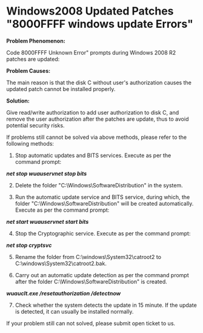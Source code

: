 # Windows2008 Updated Patches "8000FFFF windows update Errors"
**Problem Phenomenon:**

Code 8000FFFF Unknown Error" prompts during Windows 2008 R2 patches are updated:


**Problem Causes:**

The main reason is that the disk C without user's authorization causes the updated patch cannot be installed properly.

**Solution:**

Give read/write authorization to add user authorization to disk C, and remove the user authorization after the patches are update, thus to avoid potential security risks.

If problems still cannot be solved via above methods, please refer to the following methods:

1. Stop automatic updates and BITS services. Execute as per the command prompt:

***net stop wuauservnet stop bits***


2. Delete the folder "C:\Windows\SoftwareDistribution" in the system.



3. Run the automatic update service and BITS service, during which, the folder "C:\Windows\SoftwareDistribution" will be created automatically. Execute as per the command prompt:

***net start wuauservnet start bits***

4. Stop the Cryptographic service. Execute as per the command prompt:

***net stop cryptsvc***


5. Rename the folder from C:\windows\System32\catroot2 to C:\windows\System32\catroot2.bak.

6. Carry out an automatic update detection as per the command prompt after the folder C:\Windows\SoftwareDistribution" is created.

***wuauclt.exe /resetauthorization /detectnow***


7. Check whether the system detects the update in 15 minute. If the update is detected, it can usually be installed normally.

If your problem still can not solved, please submit open ticket to us.
